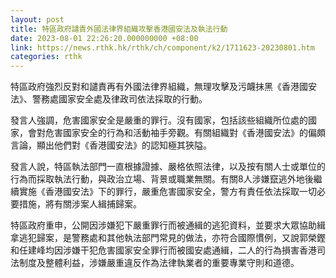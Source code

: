 ```yaml
---
layout: post
title: 特區政府譴責外國法律界組織攻擊香港國安法及執法行動
date: 2023-08-01 22:26:20.000000000 +08:00
link: https://news.rthk.hk/rthk/ch/component/k2/1711623-20230801.htm
categories: rthk
---
```


特區政府強烈反對和譴責再有外國法律界組織，無理攻擊及污衊抹黑《香港國安法》、警務處國家安全處及律政司依法採取的行動。

發言人強調，危害國家安全是嚴重的罪行。沒有國家，包括該些組織所位處的國家，會對危害國家安全的行為和活動袖手旁觀。有關組織對《香港國安法》的偏頗言論，顯出他們對《香港國安法》的認知極其狹隘。

發言人說，特區執法部門一直根據證據、嚴格依照法律，以及按有關人士或單位的行為而採取執法行動，與政治立場、背景或職業無關。有關8人涉嫌竄逃外地後繼續實施《香港國安法》下的罪行，嚴重危害國家安全，警方有責任依法採取一切必要措施，將有關涉案人緝捕歸案。

特區政府重申，公開因涉嫌犯下嚴重罪行而被通緝的逃犯資料，並要求大眾協助緝拿逃犯歸案，是警務處和其他執法部門常見的做法，亦符合國際慣例，又說郭榮鏗和任建峰均因涉嫌干犯危害國家安全罪行而被國安處通緝，二人的行為損害香港司法制度及整體利益，涉嫌嚴重違反作為法律執業者的重要專業守則和道德。

